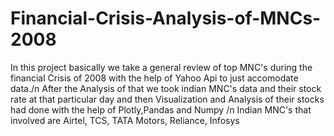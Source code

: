 # Financial-Crisis-Analysis-of-MNCs-2008
In this project basically we take a general review of top MNC's during the financial Crisis of 2008 with the help of Yahoo Api to just accomodate data./n
After the Analysis of that we took indian MNC's data and their stock rate at that particular day and then Visualization and Analysis of their stocks had done with the help of Plotly,Pandas and Numpy /n
Indian MNC's that involved are Airtel, TCS, TATA Motors, Reliance, Infosys
